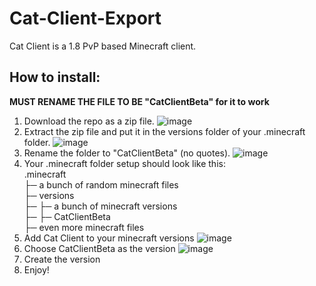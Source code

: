 # Cat-Client-Export

Cat Client is a 1.8 PvP based Minecraft client.

## How to install:
**MUST RENAME THE FILE TO BE "CatClientBeta" for it to work**
1. Download the repo as a zip file.
![image](https://user-images.githubusercontent.com/70044734/155918234-54427d07-c7da-4775-813d-760d00b151c0.png)
2. Extract the zip file and put it in the versions folder of your .minecraft folder.
![image](https://user-images.githubusercontent.com/70044734/155918753-1e962dd0-9fea-4ac8-8dcd-7b242fdb4d52.png)
3. Rename the folder to "CatClientBeta" (no quotes).
![image](https://user-images.githubusercontent.com/70044734/155921678-00a0ad2a-d6cc-4c6c-af9d-3392d29d3eba.png)
4. Your .minecraft folder setup should look like this:\
.minecraft\
├─ a bunch of random minecraft files\
├─ versions\
├─ ├─ a bunch of minecraft versions\
├─ ├─ CatClientBeta\
├─ even more minecraft files
5. Add Cat Client to your minecraft versions
![image](https://user-images.githubusercontent.com/70044734/155920103-b32bd2ba-4c0a-41bb-815e-c24d15e259d6.png)
6. Choose CatClientBeta as the version
![image](https://user-images.githubusercontent.com/70044734/155921950-0a42f24c-2261-4e3e-83a8-6d80fd116611.png)
7. Create the version
8. Enjoy!
